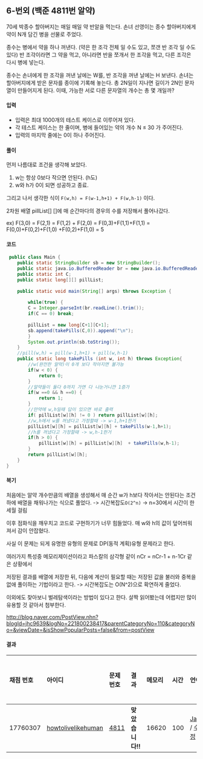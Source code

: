 ## 6-번외 (백준 4811번 알약)

70세 박종수 할아버지는 매일 매일 약 반알을 먹는다. 손녀 선영이는 종수 할아버지에게 약이 N개 담긴 병을 선물로 주었다.

종수는 병에서 약을 하나 꺼낸다. (약은 한 조각 전체 일 수도 있고, 쪼갠 반 조각 일 수도 있다) 반 조각이라면 그 약을 먹고, 아니라면 반을 쪼개서 한 조각을 먹고, 다른 조각은 다시 병에 넣는다.

종수는 손녀에게 한 조각을 꺼낸 날에는 W를, 반 조각을 꺼낸 날에는 H 보낸다. 손녀는 할아버지에게 받은 문자를 종이에 기록해 놓는다. 총 2N일이 지나면 길이가 2N인 문자열이 만들어지게 된다. 이때, 가능한 서로 다른 문자열의 개수는 총 몇 개일까?

#### 입력

* 입력은 최대 1000개의 테스트 케이스로 이루어져 있다. 
* 각 테스트 케이스는 한 줄이며, 병에 들어있는 약의 개수 N ≤ 30 가 주어진다.
* 입력의 마지막 줄에는 0이 하나 주어진다.

#### 풀이

먼저 나름대로 조건을 생각해 보았다.

1. w는 항상 0보다 작으면 안된다. (h도)
2. w와 h가 0이 되면 성공하고 종료.

그리고 나서 생각한 식이 ```F(w,h) = F(w-1,h+1) + F(w,h-1)``` 이다.

2차원 배열 pillList[] []에 매 순간마다의 경우의 수를 저장해서 풀어나갔다. 

ex) F(3,0) = F(2,1) = F(1,2) + F(2,0) = F(0,3)+F(1,1)+F(1,1) = F(0,0)+F(0,2)+F(1,0) +F(0,2)+F(1,0) = 5

#### 코드

```java
 public class Main {  
    public static StringBuilder sb = new StringBuilder();
    public static java.io.BufferedReader br = new java.io.BufferedReader(new java.io.InputStreamReader(System.in));
	public static int C;
	public static long[][] pillList;
	
	public static void main(String[] args) throws Exception {
		
		while(true) {
		C = Integer.parseInt(br.readLine().trim());
		if(C == 0) break;
		
		pillList = new long[C+1][C+1];
		sb.append(takePills(C,0)).append("\n");	
		}
		System.out.println(sb.toString());
	}
	//pill(w,h) = pill(w-1,h+1) + pill(w,h-1)
	public static long takePills (int w, int h) throws Exception{
		//w(완전한 알약)이 0개 보다 작아지면 불가능
		if(w < 0) {
			return 0;
		}
		//알약들이 둘다 0까지 가면 다 나눈거니깐 1증가
		if(w ==0 && h ==0) {
			return 1;
		}
		//만약에 w,h일때 답이 있으면 바로 출력
		if( pillList[w][h] != 0 ) return pillList[w][h];
		//w,h에서 w를 꺼냈다고 가정할때 -> w-1,h+1한거
		pillList[w][h] = pillList[w][h] + takePills(w-1,h+1);
		//h를 꺼냈다고 가정할때 -> w,h-1한거
		if(h > 0) {
			pillList[w][h] = pillList[w][h]  + takePills(w,h-1);
		}
		return pillList[w][h];
	}
}
```

#### 복기

처음에는 알약 개수만큼의 배열을 생성해서 매 순간 w가 h보다 작아서는 안된다는 조건하에 배열을 채워나가는 식으로 풀었다.  -> 시간복잡도```O(2^n)``` -> n=30에서 시간이 한세월 걸림

이후 점화식을 깨우치고 코드로 구현하기가 너무 힘들었다. 매 w와 h의 값이 덮어씌워져서 감이 안잡혔다.

사실 이 문제는 되게 유명한 유형의 문제로 DP(동적 계획)유형 문제라고 한다.

여러가지 특성중 메모리제이션이라고 파스칼의 삼각형 같이 nCr = nCr-1 + n-1Cr 같은 상황에서 

저장된 결과를 배열에 저장한 뒤, 다음에 계산이 필요할 때는 저장된 값을 불러와 중복을 없애  풀이하는 기법이라고 한다. -> 시간복잡도는 O(N^2)으로 확연하게 줄었다.



이외에도 찾아보니 벌레탐색이라는 방법이 있다고 한다. 살짝 읽어봤는데 어렵지만 많이 유용할 것 같아서 첨부한다.

http://blog.naver.com/PostView.nhn?blogId=jhc9639&logNo=221800238417&parentCategoryNo=110&categoryNo=&viewDate=&isShowPopularPosts=false&from=postView

#### 결과

| 채점 번호 | 아이디                                                       | 문제 번호                                    | 결과             | 메모리 | 시간 | 언어                                                         | 코드 길이 | 제출한 시간                                                  |
| :-------- | :----------------------------------------------------------- | :------------------------------------------- | :--------------- | :----- | :--- | :----------------------------------------------------------- | :-------- | :----------------------------------------------------------- |
| 17760307  | [howtolivelikehuman](https://www.acmicpc.net/user/howtolivelikehuman) | [4811](https://www.acmicpc.net/problem/4811) | **맞았습니다!!** | 16620  | 100  | [Java](https://www.acmicpc.net/source/17760307) / [수정](https://www.acmicpc.net/submit/4811/17760307) | 996       | [1달 전](https://www.acmicpc.net/status?from_mine=1&problem_id=4811&user_id=howtolivelikehuman#) |